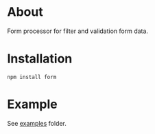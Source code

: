 # About 
Form processor for filter and validation form data.

# Installation

	npm install form

# Example

See [examples](https://github.com/baryshev/form/tree/master/examples) folder.
